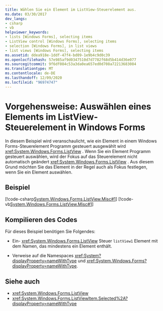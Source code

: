 ```yaml
---
title: Wählen Sie ein Element im ListView-Steuerelement aus.
ms.date: 03/30/2017
dev_langs:
- csharp
- vb
helpviewer_keywords:
- lists [Windows Forms], selecting items
- ListView control [Windows Forms], selecting items
- selection [Windows Forms], in list views
- list views [Windows Forms], selecting items
ms.assetid: ddea918e-1ddf-47f4-bd09-1e9b4c9d0c39
ms.openlocfilehash: 57e985af9d0347510d7d7782f68d5b414d36e077
ms.sourcegitcommit: 9f6df084c53a3da0ea657ed0d708a72213683084
ms.translationtype: MT
ms.contentlocale: de-DE
ms.lasthandoff: 12/09/2020
ms.locfileid: "96974747"
---
```

# <a name="how-to-select-an-item-in-the-windows-forms-listview-control"></a>Vorgehensweise: Auswählen eines Elements im ListView-Steuerelement in Windows Forms
In diesem Beispiel wird veranschaulicht, wie ein Element in einem Windows Forms-Steuerelement Programm gesteuert ausgewählt wird <xref:System.Windows.Forms.ListView> . Wenn Sie ein Element Programm gesteuert auswählen, wird der Fokus auf das Steuerelement nicht automatisch geändert <xref:System.Windows.Forms.ListView> . Aus diesem Grund möchten Sie das Element in der Regel auch als Fokus festlegen, wenn Sie ein Element auswählen.  
  
## <a name="example"></a>Beispiel  
 [!code-csharp[System.Windows.Forms.ListView.Misc#1](~/samples/snippets/csharp/VS_Snippets_Winforms/System.Windows.Forms.ListView.Misc/CS/form1.cs#1)]
 [!code-vb[System.Windows.Forms.ListView.Misc#1](~/samples/snippets/visualbasic/VS_Snippets_Winforms/System.Windows.Forms.ListView.Misc/VB/form1.vb#1)]  
  
## <a name="compiling-the-code"></a>Kompilieren des Codes  
 Für dieses Beispiel benötigen Sie Folgendes:  
  
- Ein- <xref:System.Windows.Forms.ListView> Steuer `listView1` Element mit dem Namen, das mindestens ein Element enthält.  
  
- Verweise auf die Namespaces <xref:System?displayProperty=nameWithType> und <xref:System.Windows.Forms?displayProperty=nameWithType>.  
  
## <a name="see-also"></a>Siehe auch

- <xref:System.Windows.Forms.ListView>
- <xref:System.Windows.Forms.ListViewItem.Selected%2A?displayProperty=nameWithType>
